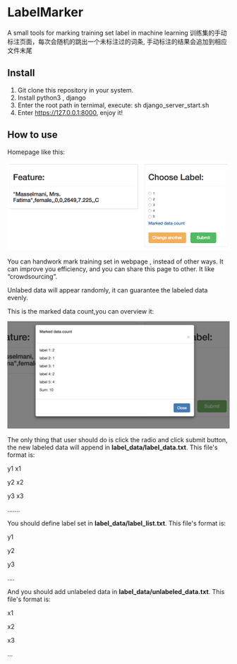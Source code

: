 # LabelMarker
A small tools for marking training set label in machine learning
训练集的手动标注页面，每次会随机的跳出一个未标注过的词条, 手动标注的结果会追加到相应文件末尾

## Install

1. Git clone this repository in your system.
2. Install python3 , django
3. Enter the root path in ternimal, execute:   sh django_server_start.sh
4. Enter https://127.0.0.1:8000, enjoy it!

## How to use

Homepage like this:

![image](https://raw.githubusercontent.com/qq547276542/blog_image/master/Labelmarker/1.png)

You can handwork mark training set in webpage , instead of other ways. It can improve you efficiency, and you can share this page to other. It like “crowdsourcing”.

Unlabed data will appear randomly, it can guarantee the labeled data evenly.

This is the marked data count,you can overview it:

![image](https://raw.githubusercontent.com/qq547276542/blog_image/master/Labelmarker/2.png)

The only thing that user should do is click the radio and click submit button, the new labeled data will append in **label_data/label_data.txt**. This file's format is:

y1 x1

y2 x2

y3 x3

…….

You should define label set in **label_data/label_list.txt**. This file's format is:

y1

y2

y3

….

And you should add unlabeled data in **label_data/unlabeled_data.txt**. This file's format is:

x1

x2

x3

...







